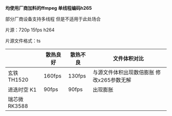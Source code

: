 **均使用厂商加料的ffmpeg 单线程编码h265**

部分厂商设备支持多线程 但是不适用于此处场合

片源：720p 15fps h264

片源文件格式：ts



|               | 散热良好 | 散热不良 | 文件体积对比                              |
| ------------- | -------- | -------- | ----------------------------------------- |
| 玄铁 TH1520   | 160fps   | 130fps   | 与源文件体积出现数倍膨胀 修改x265参数无解 |
| 进迭时空 K1   | 90fps    | 90fps    | 出现膨胀                                  |
| 瑞芯微 RK3588 |          |          |                                           |

